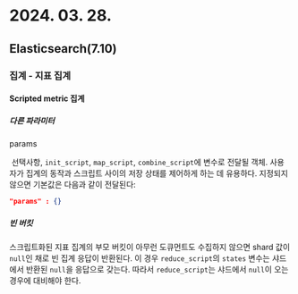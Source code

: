 # 2024. 03. 28.

## Elasticsearch(7.10)

### 집계 - 지표 집계

#### Scripted metric 집계

##### 다른 파라미터

params

​	선택사항, `init_script`, `map_script`, `combine_script`에 변수로 전달될 객체. 사용자가 집계의 동작과 스크립트 사이의 저장 상태를 제어하게 하는 데 유용하다. 지정되지 않으면 기본값은 다음과 같이 전달된다:

```json
"params" : {}
```

##### 빈 버킷

스크립트화된 지표 집계의 부모 버킷이 아무런 도큐먼트도 수집하지 않으면 shard 값이 `null`인 채로 빈 집계 응답이 반환된다. 이 경우 `reduce_script`의 `states` 변수는 샤드에서 반환된 `null`을 응답으로 갖는다. 따라서 `reduce_script`는 샤드에서 `null`이 오는 경우에 대비해야 한다.